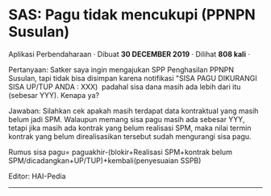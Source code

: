 SAS: Pagu tidak mencukupi (PPNPN Susulan)
=========================================

Aplikasi Perbendaharaan · Dibuat **30 DECEMBER 2019** · Dilihat **808 kali** ·

Pertanyaan: Satker saya ingin mengajukan SPP Penghasilan PPNPN Susulan, tapi tidak bisa disimpan karena notifikasi "SISA PAGU DIKURANGI SISA UP/TUP ANDA : XXX)  padahal sisa dana masih ada lebih dari itu (sebesar YYY). Kenapa ya?  

  

Jawaban: Silahkan cek apakah masih terdapat data kontraktual yang masih belum jadi SPM. Walaupun memang sisa pagu masih ada sebesar YYY, tetapi jika masih ada kontrak yang belum realisasi SPM, maka nilai termin kontrak yang belum direalisasikan tersebut sudah mengurangi sisa pagu.  

Rumus sisa pagu= paguakhir-(blokir+Realisasi SPM+kontrak belum SPM/dicadangkan+UP/TUP)+kembali(penyesuaian SSPB)

  

Editor: HAI-Pedia  

  

  
  
  

* * *